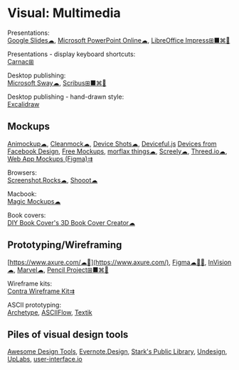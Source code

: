 # Visual: Multimedia

Presentations:  
[Google Slides☁](https://slides.google.com),
[Microsoft PowerPoint Online☁](https://office.live.com/start/PowerPoint.aspx),
[LibreOffice Impress⊞■⌘🐧](https://www.libreoffice.org/)

Presentations - display keyboard shortcuts:  
[Carnac⊞](http://carnackeys.com/)

Desktop publishing:  
[Microsoft Sway☁](https://sway.office.com),
[Scribus⊞■⌘🐧](https://www.scribus.net/)

Desktop publishing - hand-drawn style:  
[Excalidraw](https://excalidraw.com/)

## Mockups

[Animockup☁](https://animockup.com/),
[Cleanmock☁](https://cleanmock.com/),
[Device Shots☁](https://deviceshots.com/),
[Deviceful.js](https://deviceful.app/)
[Devices from Facebook Design](https://design.facebook.com/toolsandresources/devices),
[Free Mockups](https://www.ls.graphics/free-mockups),
[morflax things☁](https://things.morflax.com/),
[Screely☁](https://www.screely.com/),
[Threed.io☁](https://threed.io/),
[Web App Mockups (Figma)⇉](https://www.figma.com/community/file/945035983482109746)

Browsers:  
[Screenshot.Rocks☁](https://screenshot.rocks/),
[Shooot☁](https://shooot.bourhaouta.com/)

Macbook:  
[Magic Mockups☁](https://magicmockups.com/)

Book covers:  
[DIY Book Cover's 3D Book Cover Creator☁](https://diybookcovers.com/3Dmockups/)

## Prototyping/Wireframing

[https://www.axure.com/☁🍎](https://www.axure.com/),
[Figma☁🍎🤖](https://www.figma.com/),
[InVision☁](https://www.invisionapp.com/),
[Marvel☁](https://marvelapp.com/),
[Pencil Project⊞■⌘🐧](https://pencil.evolus.vn/)

Wireframe kits:  
[Contra Wireframe Kit⇉](https://contrauikit.com/)

ASCII prototyping:  
[Archetype](https://fatiherikli.github.io/archetype/),
[ASCIIFlow](https://asciiflow.com/#/),
[Textik](https://textik.com/#a4ec12a68785f25f=)

## Piles of visual design tools

[Awesome Design Tools](https://github.com/goabstract/Awesome-Design-Tools),
[Evernote.Design](https://www.evernote.design/),
[Stark's Public Library](https://www.getstark.co/library/),
[Undesign](https://undesign.learn.uno/),
[UpLabs](https://www.uplabs.com/),
[user-interface.io](https://user-interface.io/how-to-design-almost-any-ui-element/)
